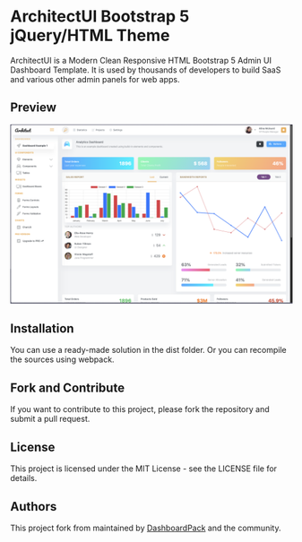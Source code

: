 # ArchitectUI Bootstrap 5 jQuery/HTML Theme

ArchitectUI is a Modern Clean Responsive HTML Bootstrap 5 Admin UI Dashboard Template.
It is used by thousands of developers to build SaaS and various other admin panels for web apps.

## Preview

![ArchitectUI Bootstrap 5](https://github.com/wnikk/architectui-html-theme/blob/master/dist/assets/images/architectui-bootstrap-5-preview.png)

## Installation

You can use a ready-made solution in the dist folder.
Or you can recompile the sources using webpack.

## Fork and Contribute

If you want to contribute to this project, please fork the repository and submit a pull request.

## License

This project is licensed under the MIT License - see the LICENSE file for details.

## Authors

This project fork from maintained by [DashboardPack](https://github.com/DashboardPack/architectui-html-theme-free) and the community.